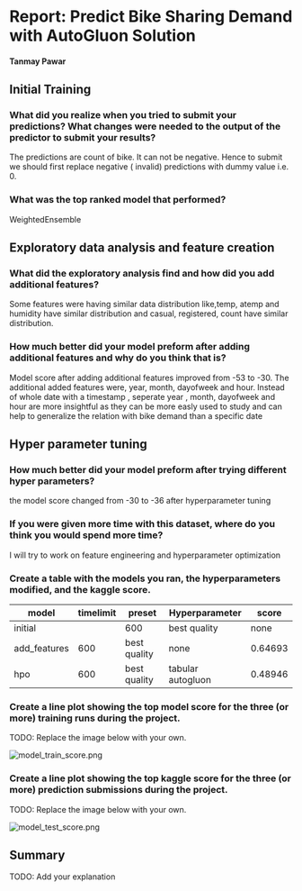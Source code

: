 # Report: Predict Bike Sharing Demand with AutoGluon Solution
#### Tanmay Pawar

## Initial Training
### What did you realize when you tried to submit your predictions? What changes were needed to the output of the predictor to submit your results?
The predictions are count of bike. It can not be negative. Hence to submit we should first replace negative ( invalid) predictions with dummy value i.e. 0.

### What was the top ranked model that performed?
WeightedEnsemble

## Exploratory data analysis and feature creation
### What did the exploratory analysis find and how did you add additional features?
Some features were having similar data distribution like,temp, atemp and humidity have similar distribution and casual, registered, count have similar distribution.

### How much better did your model preform after adding additional features and why do you think that is?
Model score after adding additional features improved from -53 to -30. 
The additional added features were, year, month, dayofweek and hour. 
Instead of whole date with a timestamp , seperate year , month, dayofweek and hour are more insightful as they can be more easly used to study and can help to generalize the relation with bike demand than a specific date

## Hyper parameter tuning
### How much better did your model preform after trying different hyper parameters?
the model score changed from -30 to -36 after hyperparameter tuning

### If you were given more time with this dataset, where do you think you would spend more time?
I will try to work on feature engineering and hyperparameter optimization

### Create a table with the models you ran, the hyperparameters modified, and the kaggle score.
|model|timelimit|preset|Hyperparameter|score|
|--|--|--|--|--|
|initial||600|best quality|none|1.80060|
|add_features|600|best quality|none|0.64693|
|hpo|600|best quality|tabular autogluon|0.48946|

### Create a line plot showing the top model score for the three (or more) training runs during the project.

TODO: Replace the image below with your own.

![model_train_score.png](img/model_train_score.png)

### Create a line plot showing the top kaggle score for the three (or more) prediction submissions during the project.

TODO: Replace the image below with your own.

![model_test_score.png](img/model_test_score.png)

## Summary
TODO: Add your explanation

